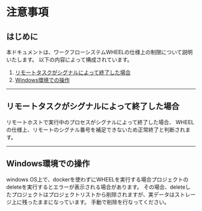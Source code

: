 # 注意事項
## はじめに
本ドキュメントは、ワークフローシステムWHEELの仕様上の制限について説明いたします。
以下の内容によって構成されています。
1. [リモートタスクがシグナルによって終了した場合](#リモートタスクがシグナルによって終了した場合)
1. [Windows環境での操作](#Windows環境での操作)

***
## リモートタスクがシグナルによって終了した場合
リモートホストで実行中のプロセスがシグナルによって終了した場合、
WHEELの仕様上、リモートのシグナル番号を補足できないため正常終了と判断されます。
***
## Windows環境での操作
windows OS上で、dockerを使わずにWHEELを実行する場合プロジェクトのdeleteを実行するとエラーが表示される場合があります。
その場合、deleteしたプロジェクトはプロジェクトリストから削除されますが、実データはストレージ上に残ったままになっています。
手動で削除を行なってください。
